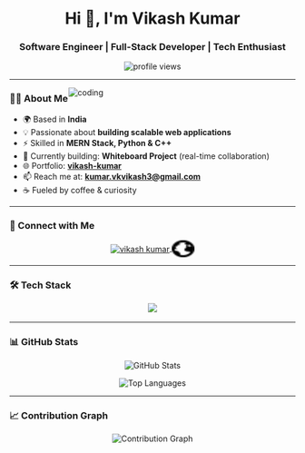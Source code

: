 <h1 align="center">Hi 👋, I'm Vikash Kumar</h1>
<h3 align="center">Software Engineer | Full-Stack Developer | Tech Enthusiast</h3>

<p align="center">
  <img src="https://komarev.com/ghpvc/?username=power2loop&label=Profile%20views&color=0e75b6&style=flat" alt="profile views" />
</p>

---

<img align="right" alt="coding" width="400" src="https://camo.githubusercontent.com/2366b34bb903c09617990fb5fff4622f3e941349e846ddb7e73df872a9d21233/68747470733a2f2f63646e2e6472696262626c652e636f6d2f75736572732f3733303730332f73637265656e73686f74732f363538313234332f6176656e746f2e676966">

### 👨‍💻 About Me  
- 🌍 Based in **India**  
- 💡 Passionate about **building scalable web applications**  
- ⚡ Skilled in **MERN Stack, Python & C++**  
- 📝 Currently building: **Whiteboard Project** (real-time collaboration)  
- 🌐 Portfolio: **[vikash-kumar](https://vikashz.netlify.app/)**  
- 📫 Reach me at: **kumar.vkvikash3@gmail.com**  
- ☕ Fueled by coffee & curiosity  

---

### 🤝 Connect with Me  
<p align="center">
<a href="https://linkedin.com/in/vikash-kumar" target="blank">
  <img align="center" src="https://raw.githubusercontent.com/rahuldkjain/github-profile-readme-generator/master/src/images/icons/Social/linked-in-alt.svg" alt="vikash kumar" height="30" width="40" />
</a>
<a href="https://vikashz.netlify.app/" target="blank">
  <img align="center" src="https://raw.githubusercontent.com/iconic/open-iconic/master/svg/globe.svg" alt="portfolio" height="30" width="40" />
</a>
</p>

---

### 🛠️ Tech Stack  
<p align="center">
  <a href="https://skillicons.dev">
    <img src="https://skillicons.dev/icons?i=html,css,bootstrap,tailwind,js,ts,react,nodejs,express,mongodb,mysql,python,cpp,git,github,vscode&theme=dark" />
  </a>
</p>

---

### 📊 GitHub Stats  


<p align="center">
  <img src="https://github-readme-stats.vercel.app/api?username=power2loop&show_icons=true&theme=radical" alt="GitHub Stats" />
</p>

<p align="center">
  <img src="https://github-readme-stats.vercel.app/api/top-langs/?username=power2loop&layout=compact&theme=radical" alt="Top Languages" />
</p>

---

### 📈 Contribution Graph  
<p align="center">
  <img src="https://github-readme-activity-graph.vercel.app/graph?username=power2loop&theme=radical" alt="Contribution Graph" />
</p>

